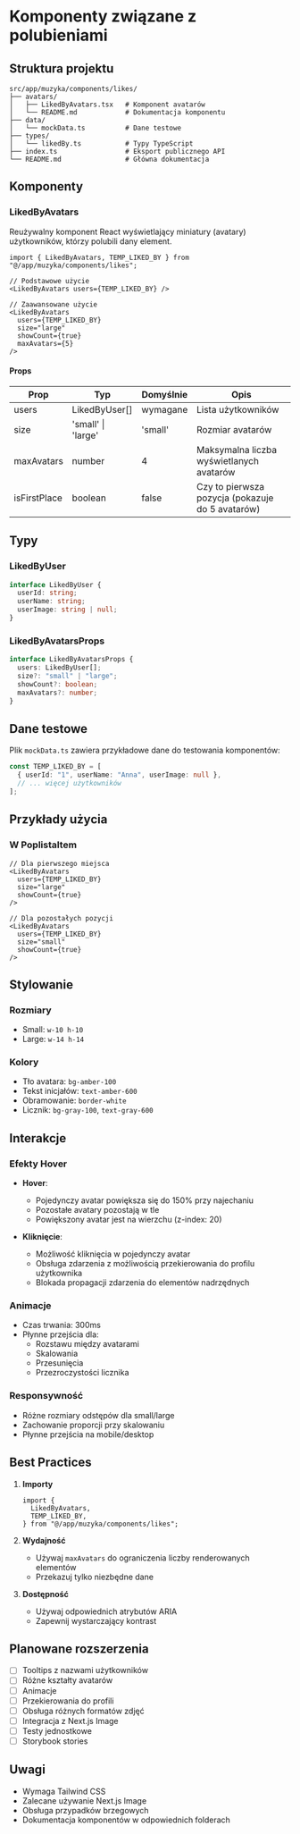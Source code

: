 # Komponenty związane z polubieniami

## Struktura projektu

```
src/app/muzyka/components/likes/
├── avatars/
│   ├── LikedByAvatars.tsx   # Komponent avatarów
│   └── README.md            # Dokumentacja komponentu
├── data/
│   └── mockData.ts          # Dane testowe
├── types/
│   └── likedBy.ts           # Typy TypeScript
├── index.ts                 # Eksport publicznego API
└── README.md                # Główna dokumentacja
```

## Komponenty

### LikedByAvatars

Reużywalny komponent React wyświetlający miniatury (avatary) użytkowników, którzy polubili dany element.

```tsx
import { LikedByAvatars, TEMP_LIKED_BY } from "@/app/muzyka/components/likes";

// Podstawowe użycie
<LikedByAvatars users={TEMP_LIKED_BY} />

// Zaawansowane użycie
<LikedByAvatars
  users={TEMP_LIKED_BY}
  size="large"
  showCount={true}
  maxAvatars={5}
/>
```

#### Props

| Prop         | Typ                | Domyślnie | Opis                                             |
| ------------ | ------------------ | --------- | ------------------------------------------------ |
| users        | LikedByUser[]      | wymagane  | Lista użytkowników                               |
| size         | 'small' \| 'large' | 'small'   | Rozmiar avatarów                                 |
| maxAvatars   | number             | 4         | Maksymalna liczba wyświetlanych avatarów         |
| isFirstPlace | boolean            | false     | Czy to pierwsza pozycja (pokazuje do 5 avatarów) |

## Typy

### LikedByUser

```typescript
interface LikedByUser {
  userId: string;
  userName: string;
  userImage: string | null;
}
```

### LikedByAvatarsProps

```typescript
interface LikedByAvatarsProps {
  users: LikedByUser[];
  size?: "small" | "large";
  showCount?: boolean;
  maxAvatars?: number;
}
```

## Dane testowe

Plik `mockData.ts` zawiera przykładowe dane do testowania komponentów:

```typescript
const TEMP_LIKED_BY = [
  { userId: "1", userName: "Anna", userImage: null },
  // ... więcej użytkowników
];
```

## Przykłady użycia

### W PoplistaItem

```tsx
// Dla pierwszego miejsca
<LikedByAvatars
  users={TEMP_LIKED_BY}
  size="large"
  showCount={true}
/>

// Dla pozostałych pozycji
<LikedByAvatars
  users={TEMP_LIKED_BY}
  size="small"
  showCount={true}
/>
```

## Stylowanie

### Rozmiary

- Small: `w-10 h-10`
- Large: `w-14 h-14`

### Kolory

- Tło avatara: `bg-amber-100`
- Tekst inicjałów: `text-amber-600`
- Obramowanie: `border-white`
- Licznik: `bg-gray-100`, `text-gray-600`

## Interakcje

### Efekty Hover

- **Hover**:

  - Pojedynczy avatar powiększa się do 150% przy najechaniu
  - Pozostałe avatary pozostają w tle
  - Powiększony avatar jest na wierzchu (z-index: 20)

- **Kliknięcie**:
  - Możliwość kliknięcia w pojedynczy avatar
  - Obsługa zdarzenia z możliwością przekierowania do profilu użytkownika
  - Blokada propagacji zdarzenia do elementów nadrzędnych

### Animacje

- Czas trwania: 300ms
- Płynne przejścia dla:
  - Rozstawu między avatarami
  - Skalowania
  - Przesunięcia
  - Przezroczystości licznika

### Responsywność

- Różne rozmiary odstępów dla small/large
- Zachowanie proporcji przy skalowaniu
- Płynne przejścia na mobile/desktop

## Best Practices

1. **Importy**

   ```tsx
   import {
     LikedByAvatars,
     TEMP_LIKED_BY,
   } from "@/app/muzyka/components/likes";
   ```

2. **Wydajność**

   - Używaj `maxAvatars` do ograniczenia liczby renderowanych elementów
   - Przekazuj tylko niezbędne dane

3. **Dostępność**
   - Używaj odpowiednich atrybutów ARIA
   - Zapewnij wystarczający kontrast

## Planowane rozszerzenia

- [ ] Tooltips z nazwami użytkowników
- [ ] Różne kształty avatarów
- [ ] Animacje
- [ ] Przekierowania do profili
- [ ] Obsługa różnych formatów zdjęć
- [ ] Integracja z Next.js Image
- [ ] Testy jednostkowe
- [ ] Storybook stories

## Uwagi

- Wymaga Tailwind CSS
- Zalecane używanie Next.js Image
- Obsługa przypadków brzegowych
- Dokumentacja komponentów w odpowiednich folderach
